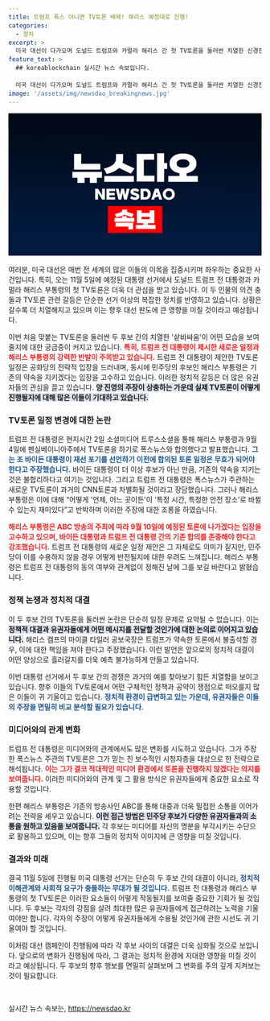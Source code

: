 ```yaml
---
title: 트럼프 폭스 아니면 TV토론 배제! 해리스 예정대로 진행!
categories:
  - 정치
excerpt: >
  미국 대선이 다가오며 도널드 트럼프와 카멀라 해리스 간 첫 TV토론을 둘러싼 치열한 신경전이 벌어지고 있습니다. 서로 다른 방송사와 일정을 주장하며 맞붙은 이들은 과연 누가 최종 승자가 될지 주목됩니다!
feature_text: >
  ## koreablockchain 실시간 뉴스 속보입니다.

  미국 대선이 다가오며 도널드 트럼프와 카멀라 해리스 간 첫 TV토론을 둘러싼 치열한 신경전이 벌어지고 있습니다. 서로 다른 방송사와 일정을 주장하며 맞붙은 이들은 과연 누가 최종 승자가 될지 주목됩니다!
image: '/assets/img/newsdao_breakingnews.jpg'
---
```


<p><img src="/assets/img/newsdao_breakingnews.jpg" alt="koreablockchain 속보" /></p>

<p>여러분, 미국 대선은 매번 전 세계의 많은 이들의 이목을 집중시키며 좌우하는 중요한 사건입니다. 특히, 오는 11월 5일에 예정된 대통령 선거에서 도널드 트럼프 전 대통령과 카멀라 해리스 부통령의 첫 TV토론은 더욱 더 관심을 받고 있습니다. 이 두 인물의 의견 충돌과 TV토론 관련 갈등은 단순한 선거 이상의 복잡한 정치를 반영하고 있습니다. 상황은 갈수록 더 치열해지고 있으며 이는 향후 대선 판도에 큰 영향을 미칠 것이라고 예상됩니다. </p>

<p>이번 처음 맞붙는 TV토론을 둘러싼 두 후보 간의 치열한 '샅바싸움'이 어떤 모습을 보여줄지에 대한 궁금증이 커지고 있습니다. <b><span style="color: #ee2323;">특히, 트럼프 전 대통령이 제시한 새로운 일정과 해리스 부통령의 강력한 반발이 주목받고 있습니다.</span></b> 트럼프 전 대통령이 제안한 TV토론 일정은 공화당의 전략적 입장을 드러내며, 동시에 민주당의 후보인 해리스 부통령은 기존의 약속을 지키겠다는 입장을 고수하고 있습니다. 이러한 정치적 갈등은 더 많은 유권자들의 관심을 끌고 있습니다. <b><span style="background-color: #21538527;">양 진영의 주장이 상충하는 가운데 실제 TV토론이 어떻게 진행될지에 대해 많은 이들이 기대하고 있습니다.</span></b></p>

<h3>TV토론 일정 변경에 대한 논란</h3>

<p>트럼프 전 대통령은 현지시간 2일 소셜미디어 트루스소셜을 통해 해리스 부통령과 9월 4일에 펜실베이니아주에서 TV토론을 하기로 폭스뉴스와 합의했다고 발표했습니다. <b><span style="color: #1a5490;">그는 조 바이든 대통령이 재선 포기를 선언하기 이전에 합의된 토론 일정은 무효가 되어야 한다고 주장했습니다.</span></b> 바이든 대통령이 더 이상 후보가 아닌 만큼, 기존의 약속을 지키는 것은 불합리하다고 여기는 것입니다. 그리고 트럼프 전 대통령은 폭스뉴스가 주관하는 새로운 TV토론이 과거의 CNN토론과 차별화될 것이라고 장담했습니다. 그러나 해리스 부통령은 이에 대해 “어떻게 '언제, 어느 곳이든'이 '특정 시간, 특정한 안전 장소'로 바뀔 수 있는지 재미있다”고 반박하며 이러한 주장에 대한 조롱을 하였습니다.</p>

<p><b><span style="color: #ee2323;">해리스 부통령은 ABC 방송의 주최에 따라 9월 10일에 예정된 토론에 나가겠다는 입장을 고수하고 있으며, 바이든 대통령과 트럼프 전 대통령 간의 기존 합의를 존중해야 한다고 강조했습니다.</span></b> 트럼프 전 대통령의 새로운 일정 제안은 그 자체로도 의미가 짙지만, 민주당이 이를 수용하지 않을 경우 어떻게 반전될지에 대한 우려도 느껴집니다. 해리스 부통령은 트럼프 전 대통령의 동의 여부와 관계없이 정해진 날에 그를 보길 바란다고 밝혔습니다.</p>

<h3>정책 논쟁과 정치적 대결</h3>

<p>이 두 후보 간의 TV토론을 둘러싼 논란은 단순히 일정 문제로 요약될 수 없습니다. 이는 <b><span style="background-color: #21538527;">정책적 대결과 유권자들에게 어떤 메시지를 전달할 것인가에 대한 논의로 이어지고 있습니다.</span></b> 해리스 캠프의 마이클 타일러 공보국장은 트럼프가 약속한 토론에서 불출석할 경우, 이에 대한 책임을 져야 한다고 주장했습니다. 이런 발언은 앞으로의 정치적 대결이 어떤 양상으로 흘러갈지를 더욱 예측 불가능하게 만들고 있습니다.</p>

<p>이번 대통령 선거에서 두 후보 간의 경쟁은 과거의 예를 찾아보기 힘든 치열함을 보이고 있습니다. 향후 이들의 TV토론에서 어떤 구체적인 정책과 공약이 쟁점으로 떠오를지 많은 이들이 귀 기울이고 있습니다. <b><span style="color: #1a5490;">정치적 환경이 급변하고 있는 가운데, 유권자들은 이들의 주장을 면밀히 비교 분석할 필요가 있습니다.</span></b></p>

<h3>미디어와의 관계 변화</h3>

<p>트럼프 전 대통령은 미디어와의 관계에서도 많은 변화를 시도하고 있습니다. 그가 주장한 폭스뉴스 주관의 TV토론은 그가 믿는 친 보수적인 시청자층을 대상으로 한 전략으로 해석됩니다. <b><span style="color: #ee2323;">이는 그가 결코 적대적인 미디어 환경에서 토론을 진행하지 않겠다는 의지를 보여줍니다.</span></b> 이러한 미디어와의 관계 및 그 활용 방식은 유권자들에게 중요한 요소로 작용할 것입니다.</p>

<p>한편 해리스 부통령은 기존의 방송사인 ABC를 통해 대중과 더욱 밀접한 소통을 이어가려는 전략을 세우고 있습니다. <b><span style="background-color: #21538527;">이런 접근 방법은 민주당 후보가 다양한 유권자들과의 소통을 원하고 있음을 보여줍니다.</span></b> 각 후보는 미디어를 자신의 명분을 부각시키는 수단으로 활용하고 있으며, 이는 향후 그들의 정치적 이미지에 큰 영향을 미칠 것입니다.</p>

<h3>결과와 미래</h3>

<p>결국 11월 5일에 진행될 미국 대통령 선거는 단순히 두 후보 간의 대결이 아니라, <b><span style="color: #1a5490;">정치적 이해관계와 사회적 요구가 충돌하는 무대가 될 것입니다.</span></b> 트럼프 전 대통령과 해리스 부통령의 첫 TV토론은 이러한 요소들이 어떻게 작동될지를 보여줄 중요한 기회가 될 것입니다. 두 후보는 각자의 강점을 살려 최대한 많은 유권자들에게 접근하려는 노력을 기울여야만 합니다. 각자의 주장이 어떻게 유권자들에게 수용될 것인가에 관한 시선도 귀 기울여야 할 것입니다. </p>

<p>이처럼 대선 캠페인이 진행됨에 따라 각 후보 사이의 대결은 더욱 심화될 것으로 보입니다. 앞으로의 변화가 진행됨에 따라, 그 결과는 정치적 환경에 지대한 영향을 미칠 것이라고 예상됩니다. 두 후보의 향후 행보를 면밀히 살펴보며 그 변화를 주의 깊게 지켜보는 것이 필요합니다. <p data-ke-size="size16">&nbsp;</p></p>
실시간 뉴스 속보는, <a href="https://newsdao.kr" rel="dofollow">https://newsdao.kr</a>



